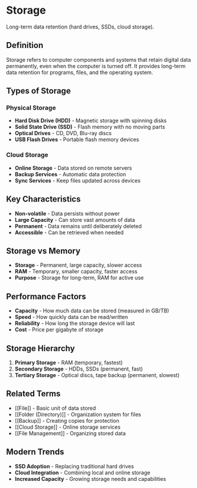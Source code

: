 # Storage

Long-term data retention (hard drives, SSDs, cloud storage).

## Definition
Storage refers to computer components and systems that retain digital data permanently, even when the computer is turned off. It provides long-term data retention for programs, files, and the operating system.

## Types of Storage

### Physical Storage
- **Hard Disk Drive (HDD)** - Magnetic storage with spinning disks
- **Solid State Drive (SSD)** - Flash memory with no moving parts
- **Optical Drives** - CD, DVD, Blu-ray discs
- **USB Flash Drives** - Portable flash memory devices

### Cloud Storage
- **Online Storage** - Data stored on remote servers
- **Backup Services** - Automatic data protection
- **Sync Services** - Keep files updated across devices

## Key Characteristics
- **Non-volatile** - Data persists without power
- **Large Capacity** - Can store vast amounts of data
- **Permanent** - Data remains until deliberately deleted
- **Accessible** - Can be retrieved when needed

## Storage vs Memory
- **Storage** - Permanent, large capacity, slower access
- **RAM** - Temporary, smaller capacity, faster access
- **Purpose** - Storage for long-term, RAM for active use

## Performance Factors
- **Capacity** - How much data can be stored (measured in GB/TB)
- **Speed** - How quickly data can be read/written
- **Reliability** - How long the storage device will last
- **Cost** - Price per gigabyte of storage

## Storage Hierarchy
1. **Primary Storage** - RAM (temporary, fastest)
2. **Secondary Storage** - HDDs, SSDs (permanent, fast)
3. **Tertiary Storage** - Optical discs, tape backup (permanent, slowest)

## Related Terms
- [[File]] - Basic unit of data stored
- [[Folder (Directory)]] - Organization system for files
- [[Backup]] - Creating copies for protection
- [[Cloud Storage]] - Online storage services
- [[File Management]] - Organizing stored data

## Modern Trends
- **SSD Adoption** - Replacing traditional hard drives
- **Cloud Integration** - Combining local and online storage
- **Increased Capacity** - Growing storage needs and capabilities
